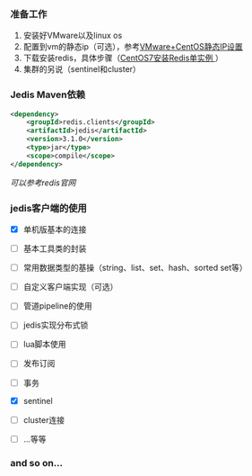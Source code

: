 ### 准备工作
1. 安装好VMware以及linux os
2. 配置到vm的静态ip（可选），参考[VMware+CentOS静态IP设置](https://blog.csdn.net/nidagewcc/article/details/102970267)
3. 下载安装redis，具体步骤（[CentOS7安装Redis单实例
 ](https://gper.club/articles/7e7e7f7ff7g5egc4g6b)）
4. 集群的另说（sentinel和cluster）


### Jedis Maven依赖

```xml
<dependency>
    <groupId>redis.clients</groupId>
    <artifactId>jedis</artifactId>
    <version>3.1.0</version>
    <type>jar</type>
    <scope>compile</scope>
</dependency>
```
*可以参考redis官网*

### jedis客户端的使用

- [x] 单机版基本的连接
- [ ] 基本工具类的封装
- [ ] 常用数据类型的基操（string、list、set、hash、sorted set等）
- [ ] 自定义客户端实现（可选）
- [ ] 管道pipeline的使用
- [ ] jedis实现分布式锁
- [ ] lua脚本使用
- [ ] 发布订阅
- [ ] 事务
- [x] sentinel
- [ ] cluster连接
- [ ] ...等等



### and so on...